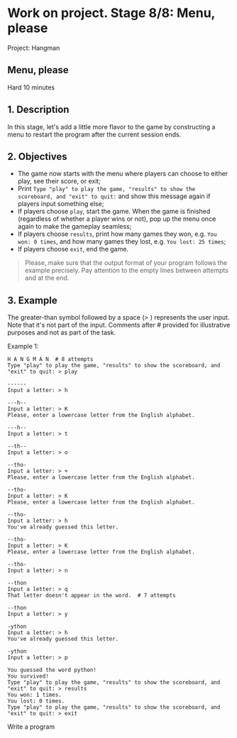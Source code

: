 # Work on project. Stage 8/8: Menu, please

Project: Hangman

## Menu, please

Hard
10 minutes

## 1. Description

In this stage, let's add a little more flavor to the game by constructing a menu to restart the program after the current session ends.

## 2. Objectives

- The game now starts with the menu where players can choose to either play, see their score, or exit;
- Print `Type "play" to play the game, "results" to show the scoreboard, and "exit" to quit:` and show this message again if players input something else;
- If players choose `play`, start the game. When the game is finished (regardless of whether a player wins or not), pop up the menu once again to make the gameplay seamless;
- If players choose `results`, print how many games they won, e.g. `You won: 0 times`, and how many games they lost, e.g. `You lost: 25 times`;
- If players choose `exit`, end the game.

> Please, make sure that the output format of your program follows the example precisely. Pay attention to the empty lines between attempts and at the end.

## 3. Example

The greater-than symbol followed by a space (> ) represents the user input. Note that it's not part of the input. Comments after # provided for illustrative purposes and not as part of the task.

Example 1:

```text
H A N G M A N  # 8 attempts
Type "play" to play the game, "results" to show the scoreboard, and "exit" to quit: > play

------
Input a letter: > h

---h--
Input a letter: > K
Please, enter a lowercase letter from the English alphabet.

---h--
Input a letter: > t

--th--
Input a letter: > o

--tho-
Input a letter: > +
Please, enter a lowercase letter from the English alphabet.

--tho-
Input a letter: > K
Please, enter a lowercase letter from the English alphabet.

--tho-
Input a letter: > h
You've already guessed this letter.

--tho-
Input a letter: > K
Please, enter a lowercase letter from the English alphabet.

--tho-
Input a letter: > n

--thon
Input a letter: > q
That letter doesn't appear in the word.  # 7 attempts

--thon
Input a letter: > y

-ython
Input a letter: > h
You've already guessed this letter.

-ython
Input a letter: > p

You guessed the word python!
You survived!
Type "play" to play the game, "results" to show the scoreboard, and "exit" to quit: > results
You won: 1 times.
You lost: 0 times.
Type "play" to play the game, "results" to show the scoreboard, and "exit" to quit: > exit
```

Write a program
